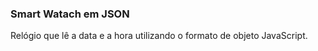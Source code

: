 ### Smart Watach em JSON

Relógio que lê a data e a hora utilizando o formato de objeto JavaScript.
